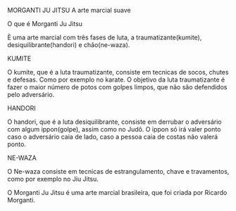 MORGANTI JU JITSU
A arte marcial suave



O que é Morganti Ju Jitsu

È uma arte marcial com três fases de luta, a traumatizante(kumite), desiquilibrante(handori) e chão(ne-waza).

KUMITE

O kumite, que é a luta traumatizante, consiste em tecnicas de socos, chutes e defesas. Como por exemplo no karate. O objetivo da luta traumatizante é fazer o maior número de potos com golpes limpos, que não são defendidos pelo adversário.


HANDORI

O handori, que é a luta desiquilibrante, consiste em derrubar o adversário com algum ippon(golpe), assim como no Judô. O ippon só irá valer ponto caso o adversário caia de lado, caso a pessoa caia de costas não valerá ponto.


NE-WAZA

O Ne-waza consiste em tecnicas de estrangulamento, chave e travamentos, como por exemplo no Jiu Jitsu.

O Morganti Ju Jitsu é uma arte marcial brasileira, que foi criada por Ricardo Morganti.

